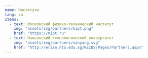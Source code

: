 ```yaml
---
name: Институты
lang: ru
items:
  - text: Московский физико-технический институт
    img: "assets/img/partners/mipt.png"
    href: "https://mipt.ru"
  - text: Наньянский технологический университет
    img: "assets/img/partners/nanyang.svg"
    href: "http://erian.ntu.edu.sg/REIDS/Pages/Partners.aspx"
---
```


